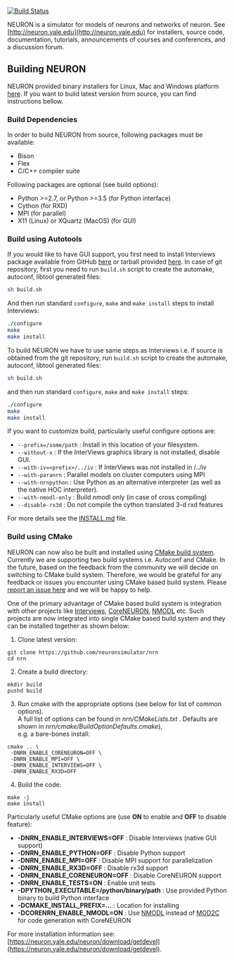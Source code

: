 [![Build Status](https://api.travis-ci.org/neuronsimulator/nrn.svg?branch=master)](https://travis-ci.org/neuronsimulator/nrn)

NEURON is a simulator for models of neurons and networks of neuron.
See [http://neuron.yale.edu](http://neuron.yale.edu) for installers, source code,
documentation, tutorials, announcements of courses and conferences,
and a discussion forum.

## Building NEURON

NEURON provided binary installers for Linux, Mac and Windows platform [here](https://neuron.yale.edu/ftp/neuron/versions/alpha/). If you want to build latest version from source, you can find instructions bellow.

### Build Dependencies

In order to build NEURON from source, following packages must be available:

- Bison
- Flex
- C/C++ compiler suite

Following packages are optional (see build options):

- Python >=2.7, or Python >=3.5 (for Python interface)
- Cython (for RXD)
- MPI (for parallel)
- X11 (Linux) or XQuartz (MacOS) (for GUI)

### Build using Autotools

If you would like to have GUI support, you first need to install Interviews package available from GitHub [here](http://github.com/neuronsimulator/iv) or tarball provided [here](http://neuron.yale.edu/ftp/neuron/versions/alpha/). In case of git repository, first you need to run `build.sh` script to create the automake, autoconf, libtool generated files:

```bash
sh build.sh
```

And then run standard `configure`, `make` and `make install` steps to install Interviews:

```bash
./configure
make
make install
```

To build NEURON we have to use same steps as Interviews i.e. if source is obtained from the git repository, run `build.sh` script to create the automake, autoconf, libtool generated files:

```bash
sh build.sh
```

and then run standard `configure`, `make` and `make install` steps:

```bash
./configure
make
make install
```

If you want to customize build, particularly useful configure options are:


- `--prefix=/some/path` : Install in this location of your filesystem.
- `--without-x` : If the InterViews graphics library is not installed, disable GUI.
- `--with-iv=<prefix>/../iv` : If InterViews was not installed in <prefix>/../iv
- `--with-paranrn` : Parallel models on cluster computers using MPI
- `--with-nrnpython` : Use Python as an alternative interpreter (as well as the native HOC interpreter).
- `--with-nmodl-only` : Build nmodl only (in case of cross compiling)
- `--disable-rx3d` : Do not compile the cython translated 3-d rxd features


For more details see the [INSTALL.md](https://github.com/neuronsimulator/nrn/blob/master/INSTALL.md)
file.

### Build using CMake

NEURON can now also be built and installed using [CMake build system](https://cmake.org/). Currently we are supporting two build systems i.e. Autoconf and CMake. In the future, based on the feedback from the community we will decide on switching to CMake build system. Therefore, we would be grateful for any feedback or issues you encounter using CMake based build system. Please [report an issue here](https://github.com/neuronsimulator/nrn/issues) and we will be happy to help.

One of the primary advantage of CMake based build system is integration with other projects like [Interviews](https://github.com/neuronsimulator/iv), [CoreNEURON](https://github.com/BlueBrain/CoreNeuron/), [NMODL](https://github.com/BlueBrain/nmodl/) etc. Such projects are now integrated into single CMake based build system and they can be installed together as shown below:


1. Clone latest version:

  ```
  git clone https://github.com/neuronsimulator/nrn
  cd nrn
  ```

2. Create a build directory:

  ```
  mkdir build
  pushd build
  ```

3. Run cmake with the appropriate options (see below for list of common options). \
A full list of options can be found in *nrn/CMakeLists.txt* . Defaults are shown in *nrn/cmake/BuildOptionDefaults.cmake*), \
e.g. a bare-bones install:

  ```
  cmake .. \
   -DNRN_ENABLE_CORENEURON=OFF \
   -DNRN_ENABLE_MPI=OFF \
   -DNRN_ENABLE_INTERVIEWS=OFF \
   -DNRN_ENABLE_RX3D=OFF
  ```

4. Build the code:

  ```
  make -j
  make install
  ```

Particularly useful CMake options are (use **ON** to enable and **OFF** to disable feature):

* **-DNRN\_ENABLE\_INTERVIEWS=OFF** : Disable Interviews (native GUI support)
* **-DNRN\_ENABLE\_PYTHON=OFF** : Disable Python support
* **-DNRN\_ENABLE\_MPI=OFF** : Disable MPI support for parallelization
* **-DNRN\_ENABLE\_RX3D=OFF** : Disable rx3d support
* **-DNRN\_ENABLE\_CORENEURON=OFF** : Disable CoreNEURON support
* **-DNRN\_ENABLE\_TESTS=ON** : Enable unit tests
* **-DPYTHON\_EXECUTABLE=/python/binary/path** : Use provided Python binary to build Python interface
* **-DCMAKE_INSTALL_PREFIX=...** : Location for installing 
* **-DCORENRN\_ENABLE\_NMODL=ON** : Use [NMODL](https://github.com/BlueBrain/nmodl/) instead of [MOD2C](https://github.com/BlueBrain/mod2c/) for code generation with CoreNEURON

For more installation information see: [https://neuron.yale.edu/neuron/download/getdevel](https://neuron.yale.edu/neuron/download/getdevel).
